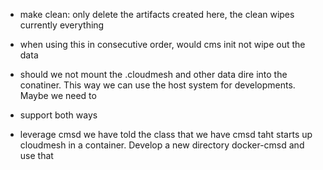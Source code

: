 * make clean: only delete the artifacts created here, the clean wipes
  currently everything
* when using this in consecutive order, would cms init not wipe out the data
* should we not mount the .cloudmesh and other data dire into the conatiner.
  This way we can use the host system for developments. Maybe we need to
* support both ways

* leverage cmsd
  we have told the class that we have cmsd taht starts up cloudmesh in
  a container. Develop a new directory docker-cmsd and use that


